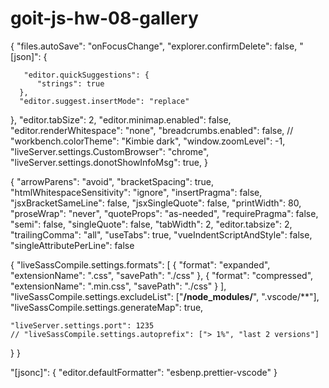 # goit-js-hw-08-gallery

{
  "files.autoSave": "onFocusChange",
  "explorer.confirmDelete": false,
  "[json]": {
   
       "editor.quickSuggestions": {
          "strings": true
      },
      "editor.suggest.insertMode": "replace"
  },
  "editor.tabSize": 2,
  "editor.minimap.enabled": false,
  "editor.renderWhitespace": "none",
  "breadcrumbs.enabled": false,
  // "workbench.colorTheme": "Kimbie dark",
  "window.zoomLevel": -1,
  "liveServer.settings.CustomBrowser": "chrome",
  "liveServer.settings.donotShowInfoMsg": true,
} 

{
  "arrowParens": "avoid",
  "bracketSpacing": true,
  "htmlWhitespaceSensitivity": "ignore",
  "insertPragma": false,
  "jsxBracketSameLine": false,
  "jsxSingleQuote": false,
  "printWidth": 80,
  "proseWrap": "never",
  "quoteProps": "as-needed",
  "requirePragma": false,
  "semi": false,
  "singleQuote": false,
  "tabWidth": 2,
  "editor.tabsize": 2,
  "trailingComma": "all",
  "useTabs": true,
  "vueIndentScriptAndStyle": false,
  "singleAttributePerLine": false


 {
    "liveSassCompile.settings.formats": [
      {
        "format": "expanded",
        "extensionName": ".css",
        "savePath": "./css"
      },
      {
        "format": "compressed",
        "extensionName": ".min.css",
        "savePath": "./css"
      }
    ],
    "liveSassCompile.settings.excludeList": ["**/node_modules/**", ".vscode/**"],
    "liveSassCompile.settings.generateMap": true,
  
    "liveServer.settings.port": 1235
    // "liveSassCompile.settings.autoprefix": ["> 1%", "last 2 versions"] 

  } 
}

"[jsonc]": {
  "editor.defaultFormatter": "esbenp.prettier-vscode"
} 
  


<!-- // const newGalleryCard = (importItms, idx) => {
  //   const liItemRef = document.createElement('li');
  //   liItemRef.classList.add("gallery__item");
    
  //   const aItemRef = document.createElement('a');
  //   aItemRef.classList.add("gallery__link");
  //   aItemRef.setAttribute('href', '${importItms.original}');
    
  //   const imgItemRef = document.createElement('img');
  //   imgItemRef.classList.add("gallery__image");
  //   imgItemRef.setAttribute('scr', importItm.preview);
  //   imgItemRef.setAttribute('data-source', '${importItms.original}');
  //   imgItemRef.setAttribute('alt', '${importItm.description}');
  //   console.log(imgItemRef);
  
  //   aItemRef.appendChild(imgItemRef);
  //   liItemRef.appendChild(aItemRef);
  //   return liItemRfe;
  // }
  // const createdGalleryList = importItms.map(newGalleryCard).join('');
  // imagListRef.append(...createdGalleryList );
  // // console.log(createdGalletyList); -->